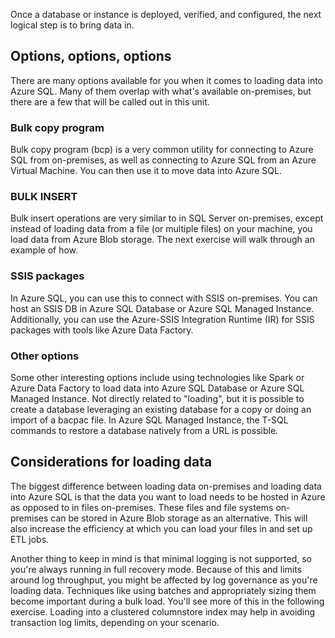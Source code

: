 Once a database or instance is deployed, verified, and configured, the next logical step is to bring data in.

## Options, options, options

There are many options available for you when it comes to loading data into Azure SQL. Many of them overlap with what's available on-premises, but there are a few that will be called out in this unit.

### Bulk copy program

Bulk copy program (bcp) is a very common utility for connecting to Azure SQL from on-premises, as well as connecting to Azure SQL from an Azure Virtual Machine. You can then use it to move data into Azure SQL.  

### BULK INSERT

Bulk insert operations are very similar to in SQL Server on-premises, except instead of loading data from a file (or multiple files) on your machine, you load data from Azure Blob storage. The next exercise will walk through an example of how.  

### SSIS packages

In Azure SQL, you can use this to connect with SSIS on-premises. You can host an SSIS DB in Azure SQL Database or Azure SQL Managed Instance. Additionally, you can use the Azure-SSIS Integration Runtime (IR) for SSIS packages with tools like Azure Data Factory.

### Other options

Some other interesting options include using technologies like Spark or Azure Data Factory to load data into Azure SQL Database or Azure SQL Managed Instance. Not directly related to "loading", but it is possible to create a database leveraging an existing database for a copy or doing an import of a bacpac file. In Azure SQL Managed Instance, the T-SQL commands to restore a database natively from a URL is possible.  

## Considerations for loading data

The biggest difference between loading data on-premises and loading data into Azure SQL is that the data you want to load needs to be hosted in Azure as opposed to in files on-premises. These files and file systems on-premises can be stored in Azure Blob storage as an alternative. This will also increase the efficiency at which you can load your files in and set up ETL jobs.

Another thing to keep in mind is that minimal logging is not supported, so you're always running in full recovery mode. Because of this and limits around log throughput, you might be affected by log governance as you're loading data. Techniques like using batches and appropriately sizing them become important during a bulk load. You'll see more of this in the following exercise. Loading into a clustered columnstore index may help in avoiding transaction log limits, depending on your scenario.
